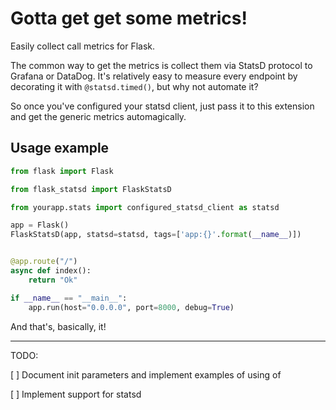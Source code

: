 Gotta get get some metrics!
===========================

Easily collect call metrics for Flask.

The common way to get the metrics is collect them via StatsD protocol
to Grafana or DataDog. It's relatively easy to measure every endpoint
by decorating it with `@statsd.timed()`, but why not automate it?

So once you've configured your statsd client, just pass it to this
extension and get the generic metrics automagically.


## Usage example


```python
from flask import Flask

from flask_statsd import FlaskStatsD

from yourapp.stats import configured_statsd_client as statsd

app = Flask()
FlaskStatsD(app, statsd=statsd, tags=['app:{}'.format(__name__)])


@app.route("/")
async def index():
    return "Ok"

if __name__ == "__main__":
    app.run(host="0.0.0.0", port=8000, debug=True)
```

And that's, basically, it!


-----

TODO:

 [ ] Document init parameters and implement examples of using of

 [ ] Implement support for statsd

